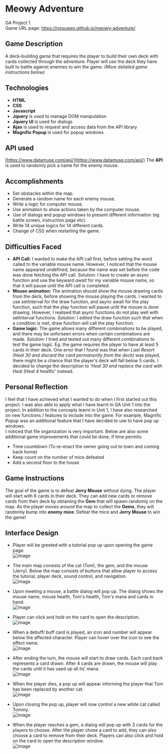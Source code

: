 # Meowy Adventure
GA Project 1  
Game URL page: https://ngsuwen.github.io/meowy-adventure/

## Game Description
A deck-building game that requires the player to build their own deck with cards collected through the adventure. Player will use the deck they have built to battle against enemies to win the game. *(More detailed game instructions below)*

## Technologies
* **HTML**
* **CSS**
* **Javascript**
* **Jquery** is used to manage DOM manipulation 
* **Jquery UI** is used for dialogs
* **Ajax** is used to request and access data from the API library 
* **Magnific Popup** is used for popup windows

## API used
[https://www.datamuse.com/api/](https://www.datamuse.com/api/)
The **API** is used to randomly pick a name for the enemy mouse.

## Accomplishments
* Set obstacles within the map.
* Generate a random name for each enemy mouse.
* Write a logic for computer mouse.
* Use animation to show actions taken by the computer mouse.
* Use of dialogs and popup windows to present different information (eg battle screen, instruction page etc).
* Write 14 unique logics for 14 different cards.
* Change of CSS when restarting the game.

## Difficulties Faced
* **API Call:** I wanted to make the API call first, before setting the word called to the variable mouse name. However, I noticed that the mouse name appeared undefined, because the name was set before the code was done fetching the API call. *Solution:* I have to create an async function and use the keyward *await* for my variable mouse name, so that it will pause until the API call is completed.
* **Mouse animation:** The animation should show the mouse drawing cards from the deck, before showing the mouse playing the cards. I wanted to use setInterval for the draw function, and async await for the play function, such that the play function will pause until the mouse is done drawing. However, I realised that async functions do not play well with setInterval functions. *Solution:* I edited the draw function such that when a condition is met, draw function will call the play function. 
* **Game logic:** The game allows many different combinations to be played, and there may be unforseen errors when certain combinations are made. *Solution:* I tried and tested out many different combinations to test the game logic. Eg. the game requires the player to have at least 5 cards in their deck. One error that I found was that when *Last Resort (Heal 30 and discard the card permanently from the deck)* was played, there might be a chance that the player's deck will fall below 5 cards. I decided to change the description to *'Heal 30 and replace the card with Heal (Heal 4 health)'* instead.

## Personal Reflection
I feel that I have achieved what I wanted to do when I first started out this project. I was also able to apply what I have learnt in GA Unit 1 into the project. In addition to the concepts learnt in Unit 1, I have also researched on new functions / features to include into the game. For example, Magnific Popup was an additional feature that I have decided to use to have pop up windows.  
I noticed that file organization is very important. 
Below are also some additional game improvements that could be done, if time permits:  
* Time countdown (To re-enact the owner going out to town and coming back home)
* Keep count on the number of mice defeated
* Add a second floor to the house

## Game Instructions
The goal of the game is to defeat **Jerry Mouse** without dying. The player will start with 6 cards in their deck. They can add new cards or remove cards from their deck by obtaining the **Gem** that will spawn randomly on the map. As the player moves around the map to collect the **Gems**, they will randomly bump into **enemy mice**. Defeat the mice and **Jerry Mouse** to win the game!

## Interface Design
* Player will be greeted with a tutorial pop up upon opening the game page.  
![image](https://user-images.githubusercontent.com/88722847/135583728-17645687-4bdc-4ece-8a39-3830a050374a.png)

* The main map consists of the cat (Tom), the gem, and the mouse (Jerry). Below the map consists of buttons that allow player to access the tutorial, player deck, sound control, and navigation.  
![image](https://user-images.githubusercontent.com/88722847/135584883-95e1dc74-19bd-45c0-ba15-9e31dccb0be9.png)

* Upon meeting a mouse, a battle dialog will pop up. The dialog shows the mouse name, mouse health, Tom's health, Tom's mana and cards in hand.  
![image](https://user-images.githubusercontent.com/88722847/135585660-2d0cc865-d51e-46b7-8370-94945b30f1cc.png)

* Player can click and hold on the card to open the description.  
![image](https://user-images.githubusercontent.com/88722847/135586534-613b3da5-d07f-4ac3-904b-73ac013ba560.png)

* When a debuff/ buff card is played, an icon and number will appear below the affected character. Player can hover over the icon to see the effect name.  
![image](https://user-images.githubusercontent.com/88722847/135587322-1a0236fe-1d03-4394-9763-7df697b3a679.png)

* After ending the turn, the mouse will start to draw cards. Each card back represents a card drawn. After 4 cards are drawn, the mouse will play the cards until it has used up all its' mana.  
![image](https://user-images.githubusercontent.com/88722847/135587772-205e8126-47ed-4d50-ae4d-af93ca718d14.png)

* When the player dies, a pop up will appear informing the player that Tom has been replaced by another cat.  
![image](https://user-images.githubusercontent.com/88722847/135588201-f8923a4f-0fca-46ff-9fe4-ae0ffd29c92f.png)

* Upon closing the pop up, player will now control a new white cat called Tommy.  
![image](https://user-images.githubusercontent.com/88722847/135588428-f7e0b159-20a4-4af1-8aa9-104c7494ef29.png)

* When the player reaches a gem, a dialog will pop up with 3 cards for the players to choose. After the player chose a card to add, they can also choose a card to remove from their deck. Players can also click and hold on the card to open the description window.   
![image](https://user-images.githubusercontent.com/88722847/135589278-44827e65-5a91-4403-b75e-fea9123eb91b.png)
